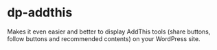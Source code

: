 # dp-addthis
Makes it even easier and better to display AddThis tools (share buttons, follow buttons and recommended contents) on your WordPress site.
